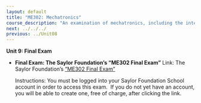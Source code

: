 ```yaml
---
layout: default
title: "ME302: Mechatronics"
course_description: "An examination of mechatronics, including the integration of mechanics, electronics, signal processing, and control systems, signal amplification, data sampling and filtering, machine programming, actuator and motor control, sensors, and robotics."
next: ../../../
previous: ../Unit08
---
```

**Unit 9: Final Exam** <span id="9"></span> 
-   **Final Exam: The Saylor Foundation’s “ME302 Final Exam”**
    Link: The Saylor Foundation’s [“ME302 Final
    Exam”](http://school.saylor.org/mod/quiz/view.php?id=1788)  
      
     Instructions: You must be logged into your Saylor Foundation School
    account in order to access this exam.  If you do not yet have an
    account, you will be able to create one, free of charge, after
    clicking the link.


